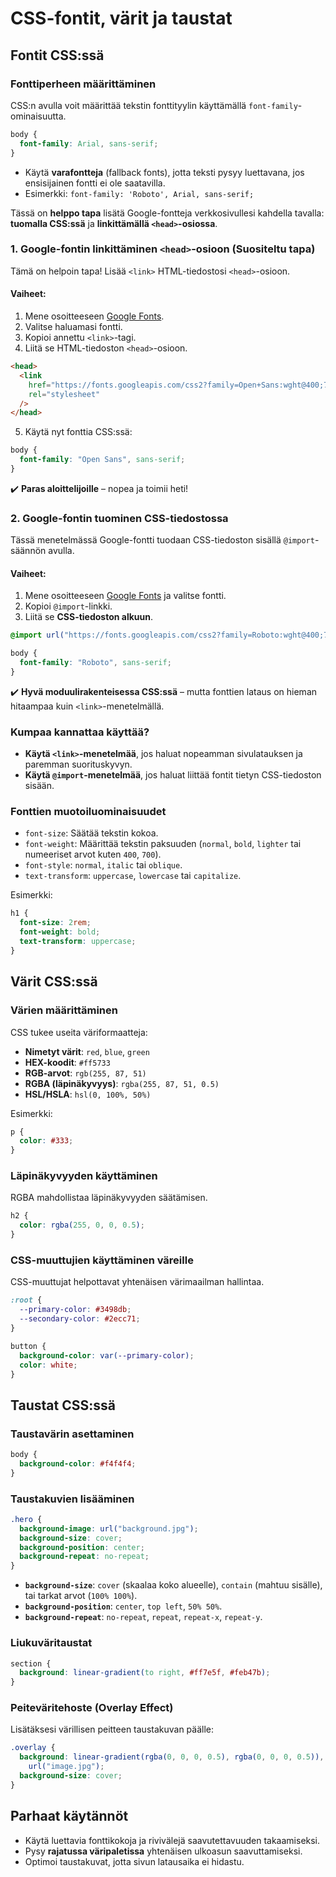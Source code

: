 # CSS-fontit, värit ja taustat

## Fontit CSS:ssä

### Fonttiperheen määrittäminen

CSS:n avulla voit määrittää tekstin fonttityylin käyttämällä `font-family`-ominaisuutta.

```css
body {
  font-family: Arial, sans-serif;
}
```

- Käytä **varafontteja** (fallback fonts), jotta teksti pysyy luettavana, jos ensisijainen fontti ei ole saatavilla.
- Esimerkki: `font-family: 'Roboto', Arial, sans-serif;`

Tässä on **helppo tapa** lisätä Google-fontteja verkkosivullesi kahdella tavalla: **tuomalla CSS:ssä** ja **linkittämällä `<head>`-osiossa**.

### **1. Google-fontin linkittäminen `<head>`-osioon (Suositeltu tapa)**

Tämä on helpoin tapa! Lisää `<link>` HTML-tiedostosi `<head>`-osioon.

#### **Vaiheet:**

1. Mene osoitteeseen [Google Fonts](https://fonts.google.com/).
2. Valitse haluamasi fontti.
3. Kopioi annettu `<link>`-tagi.
4. Liitä se HTML-tiedoston `<head>`-osioon.

```html
<head>
  <link
    href="https://fonts.googleapis.com/css2?family=Open+Sans:wght@400;700&display=swap"
    rel="stylesheet"
  />
</head>
```

5. Käytä nyt fonttia CSS:ssä:

```css
body {
  font-family: "Open Sans", sans-serif;
}
```

✔️ **Paras aloittelijoille** – nopea ja toimii heti!

### **2. Google-fontin tuominen CSS-tiedostossa**

Tässä menetelmässä Google-fontti tuodaan CSS-tiedoston sisällä `@import`-säännön avulla.

#### **Vaiheet:**

1. Mene osoitteeseen [Google Fonts](https://fonts.google.com/) ja valitse fontti.
2. Kopioi `@import`-linkki.
3. Liitä se **CSS-tiedoston alkuun**.

```css
@import url("https://fonts.googleapis.com/css2?family=Roboto:wght@400;700&display=swap");

body {
  font-family: "Roboto", sans-serif;
}
```

✔️ **Hyvä moduulirakenteisessa CSS:ssä** – mutta fonttien lataus on hieman hitaampaa kuin `<link>`-menetelmällä.

### **Kumpaa kannattaa käyttää?**

- **Käytä `<link>`-menetelmää**, jos haluat nopeamman sivulatauksen ja paremman suorituskyvyn.
- **Käytä `@import`-menetelmää**, jos haluat liittää fontit tietyn CSS-tiedoston sisään.

### Fonttien muotoiluominaisuudet

- `font-size`: Säätää tekstin kokoa.
- `font-weight`: Määrittää tekstin paksuuden (`normal`, `bold`, `lighter` tai numeeriset arvot kuten `400`, `700`).
- `font-style`: `normal`, `italic` tai `oblique`.
- `text-transform`: `uppercase`, `lowercase` tai `capitalize`.

Esimerkki:

```css
h1 {
  font-size: 2rem;
  font-weight: bold;
  text-transform: uppercase;
}
```

## Värit CSS:ssä

### Värien määrittäminen

CSS tukee useita väriformaatteja:

- **Nimetyt värit**: `red`, `blue`, `green`
- **HEX-koodit**: `#ff5733`
- **RGB-arvot**: `rgb(255, 87, 51)`
- **RGBA (läpinäkyvyys)**: `rgba(255, 87, 51, 0.5)`
- **HSL/HSLA**: `hsl(0, 100%, 50%)`

Esimerkki:

```css
p {
  color: #333;
}
```

### Läpinäkyvyyden käyttäminen

RGBA mahdollistaa läpinäkyvyyden säätämisen.

```css
h2 {
  color: rgba(255, 0, 0, 0.5);
}
```

### CSS-muuttujien käyttäminen väreille

CSS-muuttujat helpottavat yhtenäisen värimaailman hallintaa.

```css
:root {
  --primary-color: #3498db;
  --secondary-color: #2ecc71;
}

button {
  background-color: var(--primary-color);
  color: white;
}
```

## Taustat CSS:ssä

### Taustavärin asettaminen

```css
body {
  background-color: #f4f4f4;
}
```

### Taustakuvien lisääminen

```css
.hero {
  background-image: url("background.jpg");
  background-size: cover;
  background-position: center;
  background-repeat: no-repeat;
}
```

- **`background-size`**: `cover` (skaalaa koko alueelle), `contain` (mahtuu sisälle), tai tarkat arvot (`100% 100%`).
- **`background-position`**: `center`, `top left`, `50% 50%`.
- **`background-repeat`**: `no-repeat`, `repeat`, `repeat-x`, `repeat-y`.

### Liukuväritaustat

```css
section {
  background: linear-gradient(to right, #ff7e5f, #feb47b);
}
```

### Peiteväritehoste (Overlay Effect)

Lisätäksesi värillisen peitteen taustakuvan päälle:

```css
.overlay {
  background: linear-gradient(rgba(0, 0, 0, 0.5), rgba(0, 0, 0, 0.5)),
    url("image.jpg");
  background-size: cover;
}
```

## Parhaat käytännöt

- Käytä luettavia fonttikokoja ja rivivälejä saavutettavuuden takaamiseksi.
- Pysy **rajatussa väripaletissa** yhtenäisen ulkoasun saavuttamiseksi.
- Optimoi taustakuvat, jotta sivun latausaika ei hidastu.
